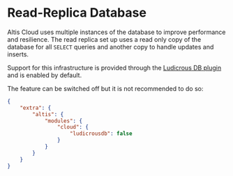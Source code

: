# Read-Replica Database

Altis Cloud uses multiple instances of the database to improve performance and resilience. The read replica set up uses a read only copy of the database for all `SELECT` queries and another copy to handle updates and inserts.

Support for this infrastructure is provided through the [Ludicrous DB plugin](https://github.com/stuttter/ludicrousdb) and is enabled by default.

The feature can be switched off but it is not recommended to do so:

```json
{
    "extra": {
        "altis": {
            "modules": {
                "cloud": {
                    "ludicrousdb": false
                }
            }
        }
    }
}
```
